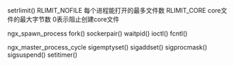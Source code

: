 
setrlimit()
RLIMIT_NOFILE 每个进程能打开的最多文件数
RLIMIT_CORE core文件的最大字节数 0表示阻止创建core文件

ngx_spawn_process
fork()
sockerpair()
waitpid()
ioctl()
fcntl()

ngx_master_process_cycle
sigemptyset()
sigaddset()
sigprocmask()
sigsuspend()
setitimer()